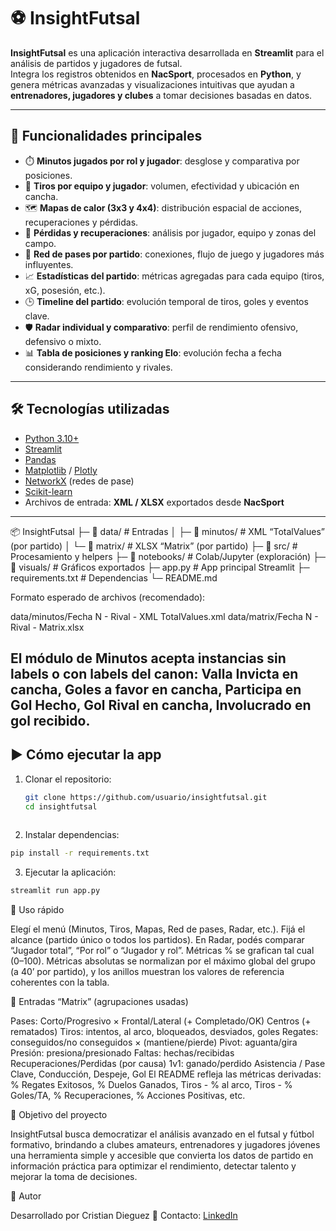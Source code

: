 # ⚽ InsightFutsal

**InsightFutsal** es una aplicación interactiva desarrollada en **Streamlit** para el análisis de partidos y jugadores de futsal.  
Integra los registros obtenidos en **NacSport**, procesados en **Python**, y genera métricas avanzadas y visualizaciones intuitivas que ayudan a **entrenadores, jugadores y clubes** a tomar decisiones basadas en datos.

---

## 🚀 Funcionalidades principales

- ⏱️ **Minutos jugados por rol y jugador**: desglose y comparativa por posiciones.  
- 🎯 **Tiros por equipo y jugador**: volumen, efectividad y ubicación en cancha.  
- 🗺️ **Mapas de calor (3x3 y 4x4)**: distribución espacial de acciones, recuperaciones y pérdidas.  
- 🔄 **Pérdidas y recuperaciones**: análisis por jugador, equipo y zonas del campo.  
- 🤝 **Red de pases por partido**: conexiones, flujo de juego y jugadores más influyentes.  
- 📈 **Estadísticas del partido**: métricas agregadas para cada equipo (tiros, xG, posesión, etc.).  
- 🕒 **Timeline del partido**: evolución temporal de tiros, goles y eventos clave.  
- 🛡️ **Radar individual y comparativo**: perfil de rendimiento ofensivo, defensivo o mixto.  
- 📊 **Tabla de posiciones y ranking Elo**: evolución fecha a fecha considerando rendimiento y rivales.  

---

## 🛠️ Tecnologías utilizadas

- [Python 3.10+](https://www.python.org/)  
- [Streamlit](https://streamlit.io/)  
- [Pandas](https://pandas.pydata.org/)  
- [Matplotlib](https://matplotlib.org/) / [Plotly](https://plotly.com/)  
- [NetworkX](https://networkx.org/) (redes de pase)  
- [Scikit-learn](https://scikit-learn.org/)  
- Archivos de entrada: **XML / XLSX** exportados desde **NacSport**  

---

📦 InsightFutsal
├─ 📂 data/                 # Entradas
│  ├─ 📂 minutos/           # XML “TotalValues” (por partido)
│  └─ 📂 matrix/            # XLSX “Matrix” (por partido)
├─ 📂 src/                  # Procesamiento y helpers
├─ 📂 notebooks/            # Colab/Jupyter (exploración)
├─ 📂 visuals/              # Gráficos exportados
├─ app.py                   # App principal Streamlit
├─ requirements.txt         # Dependencias
└─ README.md

Formato esperado de archivos (recomendado):

data/minutos/Fecha N - Rival - XML TotalValues.xml
data/matrix/Fecha N - Rival - Matrix.xlsx

El módulo de Minutos acepta instancias sin labels o con labels del canon:
Valla Invicta en cancha, Goles a favor en cancha, Participa en Gol Hecho, Gol Rival en cancha, Involucrado en gol recibido.
---

## ▶️ Cómo ejecutar la app

1. Clonar el repositorio:
   ```bash
   git clone https://github.com/usuario/insightfutsal.git
   cd insightfutsal
  
2. Instalar dependencias:
  ```bash
  pip install -r requirements.txt   
  ``` 
3. Ejecutar la aplicación:
  ```bash
  streamlit run app.py
  ```

🧭 Uso rápido

Elegí el menú (Minutos, Tiros, Mapas, Red de pases, Radar, etc.).
Fijá el alcance (partido único o todos los partidos).
En Radar, podés comparar “Jugador total”, “Por rol” o “Jugador y rol”.
Métricas % se grafican tal cual (0–100).
Métricas absolutas se normalizan por el máximo global del grupo (a 40’ por partido), y los anillos muestran los valores de referencia coherentes con la tabla.

🧩 Entradas “Matrix” (agrupaciones usadas)

Pases: Corto/Progresivo × Frontal/Lateral (+ Completado/OK)
Centros (+ rematados)
Tiros: intentos, al arco, bloqueados, desviados, goles
Regates: conseguidos/no conseguidos × (mantiene/pierde)
Pivot: aguanta/gira
Presión: presiona/presionado
Faltas: hechas/recibidas
Recuperaciones/Perdidas (por causa)
1v1: ganado/perdido
Asistencia / Pase Clave, Conducción, Despeje, Gol
El README refleja las métricas derivadas: % Regates Exitosos, % Duelos Ganados, Tiros - % al arco, Tiros - % Goles/TA, % Recuperaciones, % Acciones Positivas, etc.

🎯 Objetivo del proyecto

InsightFutsal busca democratizar el análisis avanzado en el futsal y fútbol formativo, brindando a clubes amateurs, entrenadores y jugadores jóvenes una herramienta simple y accesible que convierta los datos de partido en información práctica para optimizar el rendimiento, detectar talento y mejorar la toma de decisiones.

👤 Autor

Desarrollado por Cristian Dieguez
📧 Contacto: [LinkedIn](https://www.linkedin.com/in/cristiandieguez/)
